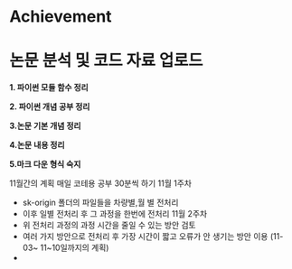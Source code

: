 # Achievement
논문 분석 및 코드 자료 업로드
=====================
**1. 파이썬 모듈 함수 정리**

**2. 파이썬 개념 공부 정리**

**3.논문 기본 개념 정리**

**4.논문 내용 정리**

**5.마크 다운 형식 숙지**



11월간의 계획
매일 코테용 공부 30분씩 하기
11월 1주차
- sk-origin 폴더의 파일들을 차량별,월 별 전처리
-  이후 일별 전처리 후 그 과정을 한번에 전처리
11월 2주차
- 위 전처리 과정의 과정 시간을 줄일 수 있는 방안 검토
- 여러 가지 방안으로 전처리 후 가장 시간이 짧고 오류가 안 생기는 방안 이용
(11-03~ 11~10일까지의 계획)
- 
